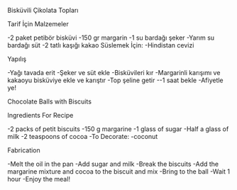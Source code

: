 Bisküvili Çikolata Topları 

Tarif İçin Malzemeler

-2 paket petibör bisküvi
-150 gr margarin
-1 su bardağı şeker
-Yarım su bardağı süt
-2 tatlı kaşığı kakao
Süslemek İçin:
-Hindistan cevizi

Yapılış

-Yağı tavada erit
-Şeker ve süt ekle
-Bisküvileri kır
-Margarinli karışımı ve kakaoyu bisküviye ekle ve karıştır
-Top şeline getir
--1 saat bekle
-Afiyetle ye!

Chocolate Balls with Biscuits

Ingredients For Recipe

-2 packs of petit biscuits
-150 g margarine
-1 glass of sugar
-Half a glass of milk
-2 teaspoons of cocoa
-To Decorate:
-coconut

Fabrication

-Melt the oil in the pan
-Add sugar and milk
-Break the biscuits
-Add the margarine mixture and cocoa to the biscuit and mix
-Bring to the ball
-Wait 1 hour
-Enjoy the meal!







